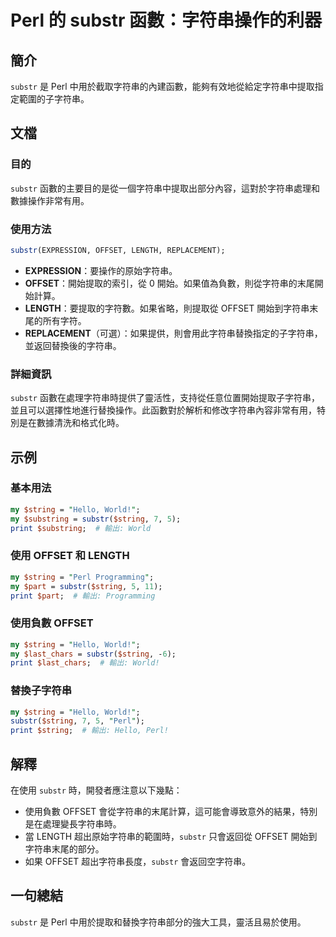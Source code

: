 <!--
Meta Description: # Perl 的 substr 函數：字符串操作的利器 ## 簡介 `substr` 是 Perl 中用於截取字符串的內建函數，能夠有效地從給定字符串中提取指定範圍的子字符串。 ## 文檔 ### 目的 `substr` 函數的主要目的是從一個字符串中提取出部分內容，這對於字符串處理和數據操作非常有...
Meta Keywords: substr, perl, string, offset, world
-->

# Perl 的 substr 函數：字符串操作的利器

## 簡介
`substr` 是 Perl 中用於截取字符串的內建函數，能夠有效地從給定字符串中提取指定範圍的子字符串。

## 文檔
### 目的
`substr` 函數的主要目的是從一個字符串中提取出部分內容，這對於字符串處理和數據操作非常有用。

### 使用方法
```perl
substr(EXPRESSION, OFFSET, LENGTH, REPLACEMENT);
```
- **EXPRESSION**：要操作的原始字符串。
- **OFFSET**：開始提取的索引，從 0 開始。如果值為負數，則從字符串的末尾開始計算。
- **LENGTH**：要提取的字符數。如果省略，則提取從 OFFSET 開始到字符串末尾的所有字符。
- **REPLACEMENT**（可選）：如果提供，則會用此字符串替換指定的子字符串，並返回替換後的字符串。

### 詳細資訊
`substr` 函數在處理字符串時提供了靈活性，支持從任意位置開始提取子字符串，並且可以選擇性地進行替換操作。此函數對於解析和修改字符串內容非常有用，特別是在數據清洗和格式化時。

## 示例
### 基本用法
```perl
my $string = "Hello, World!";
my $substring = substr($string, 7, 5);
print $substring;  # 輸出: World
```

### 使用 OFFSET 和 LENGTH
```perl
my $string = "Perl Programming";
my $part = substr($string, 5, 11);
print $part;  # 輸出: Programming
```

### 使用負數 OFFSET
```perl
my $string = "Hello, World!";
my $last_chars = substr($string, -6);
print $last_chars;  # 輸出: World!
```

### 替換子字符串
```perl
my $string = "Hello, World!";
substr($string, 7, 5, "Perl");
print $string;  # 輸出: Hello, Perl!
```

## 解釋
在使用 `substr` 時，開發者應注意以下幾點：
- 使用負數 OFFSET 會從字符串的末尾計算，這可能會導致意外的結果，特別是在處理變長字符串時。
- 當 LENGTH 超出原始字符串的範圍時，`substr` 只會返回從 OFFSET 開始到字符串末尾的部分。
- 如果 OFFSET 超出字符串長度，`substr` 會返回空字符串。

## 一句總結
`substr` 是 Perl 中用於提取和替換字符串部分的強大工具，靈活且易於使用。